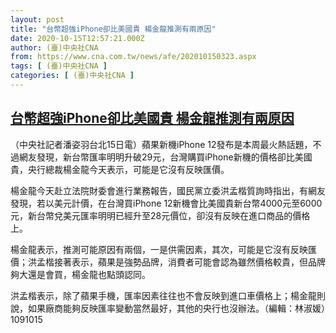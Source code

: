 ```yaml
---
layout: post
title: "台幣超強iPhone卻比美國貴 楊金龍推測有兩原因"
date: 2020-10-15T12:57:21.000Z
author: (臺)中央社CNA
from: https://www.cna.com.tw/news/afe/202010150323.aspx
tags: [ (臺)中央社CNA ]
categories: [ (臺)中央社CNA ]
---
```

<!--1602766641000-->
[台幣超強iPhone卻比美國貴 楊金龍推測有兩原因](https://www.cna.com.tw/news/afe/202010150323.aspx)
------

<div>
<div></div><div class="paragraph"><p>（中央社記者潘姿羽台北15日電）蘋果新機iPhone 12發布是本周最火熱話題，不過網友發現，新台幣匯率明明升破29元，台灣購買iPhone新機的價格卻比美國貴，央行總裁楊金龍今天表示，可能是它沒有反映匯價。</p><p>楊金龍今天赴立法院財委會進行業務報告，國民黨立委洪孟楷質詢時指出，有網友發現，若以美元計價，在台灣買iPhone 12新機會比美國貴新台幣4000元至6000元，新台幣兌美元匯率明明已經升至28元價位，卻沒有反映在進口商品的價格上。</p><p>楊金龍表示，推測可能原因有兩個，一是供需因素，其次，可能是它沒有反映匯價；洪孟楷接著表示，蘋果是強勢品牌，消費者可能會認為雖然價格較貴，但品牌夠大還是會買，楊金龍也點頭認同。</p><p>洪孟楷表示，除了蘋果手機，匯率因素往往也不會反映到進口車價格上；楊金龍則說，如果廠商能夠反映匯率變動當然最好，其他的央行也沒辦法。（編輯：林淑媛）1091015</p></div>
</div>
